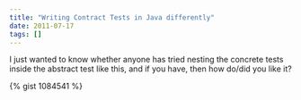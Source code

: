 ```yaml
---
title: "Writing Contract Tests in Java differently"
date: 2011-07-17
tags: []
---
```

I just wanted to know whether anyone has tried nesting the concrete tests inside the abstract test like this, and if you have, then how do/did you like it?

{% gist 1084541 %}
